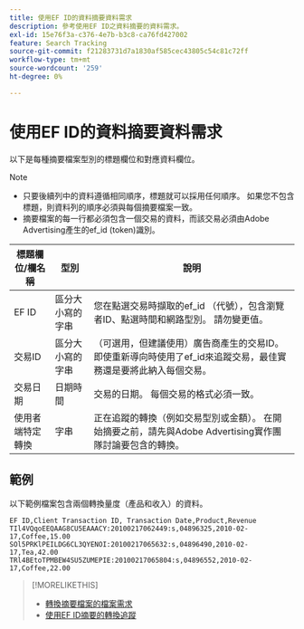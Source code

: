 ```yaml
---
title: 使用EF ID的資料摘要資料需求
description: 參考使用EF ID之資料摘要的資料需求。
exl-id: 15e76f3a-c376-4e7b-b3c8-ca76fd427002
feature: Search Tracking
source-git-commit: f21283731d7a1830af585cec43805c54c81c72ff
workflow-type: tm+mt
source-wordcount: '259'
ht-degree: 0%

---
```


# 使用EF ID的資料摘要資料需求

以下是每種摘要檔案型別的標題欄位和對應資料欄位。

>[!NOTE]
>* 只要後續列中的資料遵循相同順序，標題就可以採用任何順序。 如果您不包含標題，則資料列的順序必須與每個摘要檔案一致。
>* 摘要檔案的每一行都必須包含一個交易的資料，而該交易必須由Adobe Advertising產生的ef_id (token)識別。

| 標題欄位/欄名稱 | 型別 | 說明 |
| ---- | ---- | ---- |
| EF ID | 區分大小寫的字串 | 您在點選交易時擷取的ef_id （代號），包含瀏覽者ID、點選時間和網路型別。 請勿變更值。 |
| 交易ID | 區分大小寫的字串 | （可選用，但建議使用）廣告商產生的交易ID。 即使重新導向時使用了ef_id來追蹤交易，最佳實務還是要將此納入每個交易。 |
| 交易日期 | 日期時間 | 交易的日期。 每個交易的格式必須一致。 |
| 使用者端特定轉換 | 字串 | 正在追蹤的轉換（例如交易型別或金額）。 在開始摘要之前，請先與Adobe Advertising實作團隊討論要包含的轉換。 |

## 範例

以下範例檔案包含兩個轉換量度（產品和收入）的資料。

```
EF ID,Client Transaction ID, Transaction Date,Product,Revenue
TIl4VQqoEEQAAG8CU5EAAACY:20100217062449:s,04896325,2010-02-17,Coffee,15.00
SOl5PRKlPEILDG6CL3QYENOI:20100217065632:s,04896490,2010-02-17,Tea,42.00
TRl4BEtoTPMBEW4SU5ZUMEPIE:20100217065804:s,04896552,2010-02-17,Coffee,22.00
```

>[!MORELIKETHIS]
>
>* [轉換摘要檔案的檔案需求](feed-file-requirements.md)
>* [使用EF ID摘要的轉換追蹤](/help/search-social-commerce/tracking/feed-efid.md)
